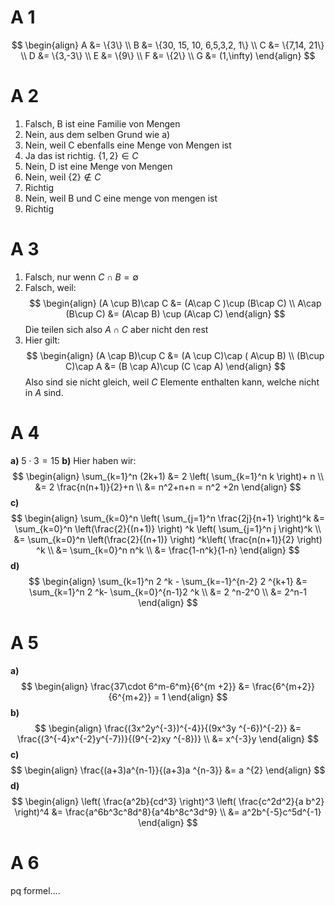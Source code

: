 # A 1
$$
\begin{align}
A &= \{3\} \\
B &= \{30, 15, 10, 6,5,3,2, 1\} \\
C &= \{7,14, 21\} \\
D &= \{3,-3\} \\
E &= \{9\} \\
F &= \{2\} \\
G &= (1,\infty)
\end{align}
$$
# A 2
1. Falsch, B ist eine Familie von Mengen
2. Nein, aus dem selben Grund wie a)
3. Nein, weil C ebenfalls eine Menge von Mengen ist
4. Ja das ist richtig. $\{1,2\} \in C$
5. Nein, D ist eine Menge von Mengen
6. Nein, weil $\{2\} \not\in C$
7. Richtig
8. Nein, weil B und C eine menge von mengen ist
9. Richtig

# A 3
1. Falsch, nur wenn $C \cap B = \emptyset$
2. Falsch, weil: 
$$
\begin{align}
(A \cup B)\cap C &= (A\cap C )\cup (B\cap C) \\
A\cap (B\cup C) &= (A\cap B) \cup (A\cap C)
\end{align}
$$
	Die teilen sich also $A \cap C$ aber nicht den rest
3. Hier gilt:
$$
\begin{align}
(A \cap B)\cup C &= (A \cup C)\cap ( A\cup B) \\
(B\cup C)\cap A  &= (B \cap A)\cup (C \cap A)
\end{align}
$$
Also sind sie nicht gleich, weil $C$ Elemente enthalten kann, welche nicht in $A$ sind.

# A 4
**a)**
$5 \cdot 3 = 15$
**b)**
Hier haben wir:
$$
\begin{align}
\sum_{k=1}^n (2k+1) &= 2 \left( \sum_{k=1}^n k \right)+ n \\
&=  2 \frac{n(n+1)}{2}+n \\
&= n^2+n+n = n^2 +2n
\end{align}
$$
**c)**
$$
\begin{align}
\sum_{k=0}^n \left( \sum_{j=1}^n \frac{2j}{n+1} \right)^k &= \sum_{k=0}^n \left(\frac{2}{(n+1)}   \right) ^k \left( \sum_{j=1}^n j \right)^k \\
&= \sum_{k=0}^n   \left(\frac{2}{(n+1)}   \right) ^k\left( \frac{n(n+1)}{2} \right) ^k \\
&= \sum_{k=0}^n n^k  \\
&= \frac{1-n^k}{1-n}
\end{align}
$$
**d)**
$$
\begin{align}
\sum_{k=1}^n 2 ^k - \sum_{k=-1}^{n-2} 2 ^{k+1}  &= \sum_{k=1}^n 2 ^k- \sum_{k=0}^{n-1}2 ^k \\
&= 2 ^n-2^0 \\
&= 2^n-1
\end{align}
$$
# A 5
**a)**
$$
\begin{align}
\frac{37\cdot 6^m-6^m}{6^{m +2}} &= \frac{6^{m+2}}{6^{m+2}} = 1
\end{align}
$$
**b)**
$$
\begin{align}
\frac{(3x^2y^{-3})^{-4}}{(9x^3y ^{-6})^{-2}} &= \frac{(3^{-4}x^{-2}y^{-7})}{(9^{-2}xy ^{-8})} \\
&= x^{-3}y 
\end{align}
$$
**c)**
$$
\begin{align}
\frac{(a+3)a^{n-1}}{(a+3)a ^{n-3}} &= a ^{2}
\end{align}
$$
**d)**
$$
\begin{align}
\left( \frac{a^2b}{cd^3} \right)^3 \left( \frac{c^2d^2}{a b^2} \right)^4 &= \frac{a^6b^3c^8d^8}{a^4b^8c^3d^9} \\
&=   a^2b^{-5}c^5d^{-1}
\end{align}
$$
# A 6
pq formel....